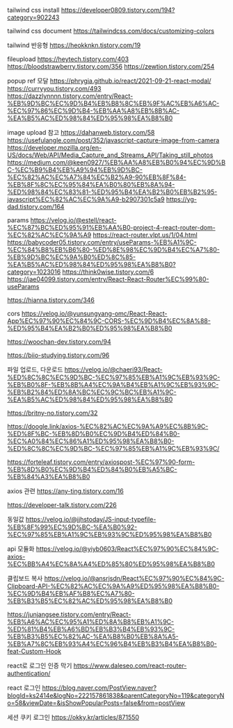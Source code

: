 tailwind css install
https://developer0809.tistory.com/194?category=902243

tailwind css document
https://tailwindcss.com/docs/customizing-colors

tailwind 반응형
https://heokknkn.tistory.com/19

fileupload
https://heytech.tistory.com/403
https://bloodstrawberry.tistory.com/356
https://zewtion.tistory.com/254

popup ref 모달
https://phrygia.github.io/react/2021-09-21-react-modal/
https://curryyou.tistory.com/493
https://dazzlynnnn.tistory.com/entry/React-%EB%9D%BC%EC%9D%B4%EB%B8%8C%EB%9F%AC%EB%A6%AC-%EC%97%86%EC%9D%B4-%EB%AA%A8%EB%8B%AC-%EA%B5%AC%ED%98%84%ED%95%98%EA%B8%B0

image upload 참고
https://dahanweb.tistory.com/58
https://usefulangle.com/post/352/javascript-capture-image-from-camera
https://developer.mozilla.org/en-US/docs/Web/API/Media_Capture_and_Streams_API/Taking_still_photos
https://medium.com/@keen0927/%EB%AA%A8%EB%B0%94%EC%9D%BC-%EC%B9%B4%EB%A9%94%EB%9D%BC-%EC%82%AC%EC%A7%84%EC%B2%A9-90%EB%8F%84-%EB%8F%8C%EC%95%84%EA%B0%80%EB%8A%94-%ED%98%84%EC%83%81-%ED%95%B4%EA%B2%B0%EB%B2%95-javascript%EC%82%AC%EC%9A%A9-b2907301c5a9
https://yg-dad.tistory.com/164

params
https://velog.io/@estell/react-%EC%87%BC%ED%95%91%EB%AA%B0-project-4-react-router-dom-%EC%82%AC%EC%9A%A9
https://react-router.vlpt.us/1/04.html
https://babycoder05.tistory.com/entry/useParams-%EB%A1%9C-%EC%84%B8%EB%B6%80-%ED%8E%98%EC%9D%B4%EC%A7%80-%EB%9D%BC%EC%9A%B0%ED%8C%85-%EA%B5%AC%ED%98%84%ED%95%98%EA%B8%B0?category=1023016
https://think0wise.tistory.com/6
https://jae04099.tistory.com/entry/React-React-Router%EC%99%80-useParams

https://hianna.tistory.com/346

cors
https://velog.io/@yunsungyang-omc/React-React-App%EC%97%90%EC%84%9C-CORS-%EC%9D%B4%EC%8A%88-%ED%95%B4%EA%B2%B0%ED%95%98%EA%B8%B0

https://woochan-dev.tistory.com/94

https://biio-studying.tistory.com/96

파일 업로드, 다운로드
https://velog.io/@chaeri93/React-%ED%8C%8C%EC%9D%BC-%EC%97%85%EB%A1%9C%EB%93%9C-%EB%B0%8F-%EB%8B%A4%EC%9A%B4%EB%A1%9C%EB%93%9C-%EB%B2%84%ED%8A%BC%EC%9C%BC%EB%A1%9C-%EA%B5%AC%ED%98%84%ED%95%98%EA%B8%B0

https://britny-no.tistory.com/32

https://doogle.link/axios-%EC%82%AC%EC%9A%A9%EC%8B%9C-%ED%8F%BC-%EB%8D%B0%EC%9D%B4%ED%84%B0-%EC%A0%84%EC%86%A1%ED%95%98%EA%B8%B0-%ED%8C%8C%EC%9D%BC-%EC%97%85%EB%A1%9C%EB%93%9C/

https://forteleaf.tistory.com/entry/axiospost-%EC%97%90-form-%EB%8D%B0%EC%9D%B4%ED%84%B0%EB%A5%BC-%EB%84%A3%EA%B8%B0

axios 관련
https://any-ting.tistory.com/16

https://developer-talk.tistory.com/226

동일값
https://velog.io/@jjhstoday/JS-input-typefile-%EB%8F%99%EC%9D%BC-%EA%B0%92-%EC%97%85%EB%A1%9C%EB%93%9C%ED%95%98%EA%B8%B0

api 모듈화
https://velog.io/@yiyb0603/React%EC%97%90%EC%84%9C-axios-%EC%BB%A4%EC%8A%A4%ED%85%80%ED%95%98%EA%B8%B0

클립보드 복사
https://velog.io/@ansrjsdn/React%EC%97%90%EC%84%9C-Clipboard-API-%EC%82%AC%EC%9A%A9%ED%95%98%EA%B8%B0-%EC%9D%B4%EB%AF%B8%EC%A7%80-%EB%B3%B5%EC%82%AC%ED%95%98%EA%B8%B0

https://junjangsee.tistory.com/entry/React-%EB%A6%AC%EC%95%A1%ED%8A%B8%EB%A1%9C-%ED%81%B4%EB%A6%BD%EB%B3%B4%EB%93%9C-%EB%B3%B5%EC%82%AC-%EA%B8%B0%EB%8A%A5-%EB%A7%8C%EB%93%A4%EC%96%B4%EB%B3%B4%EA%B8%B0-feat-Custom-Hook

react로 로그인 인증 막기
https://www.daleseo.com/react-router-authentication/

react 로그인
https://blog.naver.com/PostView.naver?blogId=ks2414e&logNo=222157861838&parentCategoryNo=119&categoryNo=58&viewDate=&isShowPopularPosts=false&from=postView

세션 쿠키 로그인
https://okky.kr/articles/871550
